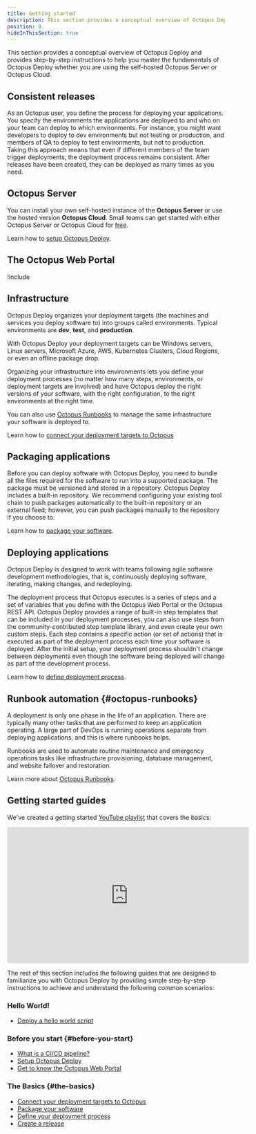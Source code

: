 ```yaml
---
title: Getting started
description: This section provides a conceptual overview of Octopus Deploy and provides step-by-step instructions to help you master the fundamentals of Octopus Deploy whether you are using the self-hosted Octopus Server or Octopus Cloud.
position: 0
hideInThisSection: true
---
```


This section provides a conceptual overview of Octopus Deploy and provides step-by-step instructions to help you master the fundamentals of Octopus Deploy whether you are using the self-hosted Octopus Server or Octopus Cloud.

## Consistent releases

As an Octopus user, you define the process for deploying your applications. You specify the environments the applications are deployed to and who on your team can deploy to which environments. For instance, you might want developers to deploy to dev environments but not testing or production, and members of QA to deploy to test environments, but not to production. Taking this approach means that even if different members of the team trigger deployments, the deployment process remains consistent. After releases have been created, they can be deployed as many times as you need.

## Octopus Server

You can install your own self-hosted instance of the **Octopus Server** or use the hosted version **Octopus Cloud**. Small teams can get started with either Octopus Server or Octopus Cloud for [free](https://octopus.com/free).

Learn how to [setup Octopus Deploy](/docs/getting-started/setup-octopus-deploy.md).

## The Octopus Web Portal

!include <octopus-web-portal>

## Infrastructure

Octopus Deploy organizes your deployment targets (the machines and services you deploy software to) into groups called environments. Typical environments are **dev**, **test**, and **production**.

With Octopus Deploy your deployment targets can be Windows servers, Linux servers, Microsoft Azure, AWS, Kubernetes Clusters, Cloud Regions, or even an offline package drop.

Organizing your infrastructure into environments lets you define your deployment processes (no matter how many steps, environments, or deployment targets are involved) and have Octopus deploy the right versions of your software, with the right configuration, to the right environments at the right time.

You can also use [Octopus Runbooks](#octopus-runbooks) to manage the same infrastructure your software is deployed to.

Learn how to [connect your deployment targets to Octopus](/docs/getting-started/connect-your-deployment-targets-to-octopus.md)

## Packaging applications

Before you can deploy software with Octopus Deploy, you need to bundle all the files required for the software to run into a supported package. The package must be versioned and stored in a repository. Octopus Deploy includes a built-in repository. We recommend configuring your existing tool chain to push packages automatically to the built-in repository or an external feed; however, you can push packages manually to the repository if you choose to.

Learn how to [package your software](/docs/getting-started/package-your-software.md).

## Deploying applications

Octopus Deploy is designed to work with teams following agile software development methodologies, that is, continuously deploying software, iterating, making changes, and redeploying.

The deployment process that Octopus executes is a series of steps and a set of variables that you define with the Octopus Web Portal or the Octopus REST API. Octopus Deploy provides a range of built-in step templates that can be included in your deployment processes, you can also use steps from the community-contributed step template library, and even create your own custom steps. Each step contains a specific action (or set of actions) that is executed as part of the deployment process each time your software is deployed. After the initial setup, your deployment process shouldn't change between deployments even though the software being deployed will change as part of the development process.

Learn how to [define deployment process](/docs/getting-started/define-your-deployment-process.md).

## Runbook automation {#octopus-runbooks}

A deployment is only one phase in the life of an application. There are typically many other tasks that are performed to keep an application operating. A large part of DevOps is running operations separate from deploying applications, and this is where runbooks helps.

Runbooks are used to automate routine maintenance and emergency operations tasks like infrastructure provisioning, database management, and website failover and restoration.

Learn more about [Octopus Runbooks](/docs/runbooks/index.md).

## Getting started guides

We've created a getting started [YouTube playlist](https://www.youtube.com/playlist?list=PLAGskdGvlaw1hVRHZRxpke1X2pkKwQptA) that covers the basics:

<iframe width="560" height="315" src="https://www.youtube.com/embed/videoseries?list=PLAGskdGvlaw370oBEZgWwC3f3egJ3P9Uf" frameborder="0" allow="accelerometer; autoplay; encrypted-media; gyroscope; picture-in-picture" allowfullscreen></iframe>

The rest of this section includes the following guides that are designed to familiarize you with Octopus Deploy by providing simple step-by-step instructions to achieve and understand the following common scenarios:

### Hello World!

- [Deploy a hello world script](/docs/getting-started/hello-world.md)

### Before you start {#before-you-start}

- [What is a CI/CD pipeline?](/docs/getting-started/the-cicd-pipeline.md)
- [Setup Octopus Deploy](/docs/getting-started/setup-octopus-deploy.md)
- [Get to know the Octopus Web Portal](/docs/getting-started/the-octopus-web-portal.md)

### The Basics {#the-basics}

- [Connect your deployment targets to Octopus](/docs/getting-started/connect-your-deployment-targets-to-octopus.md)
- [Package your software](/docs/getting-started/package-your-software.md)
- [Define your deployment process](/docs/getting-started/define-your-deployment-process.md)
- [Create a release](/docs/getting-started/create-a-release.md)
